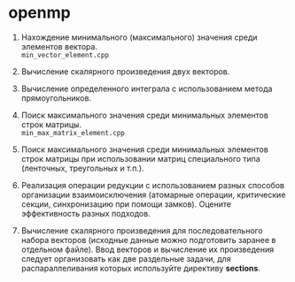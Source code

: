 # openmp

1. Нахождениe минимального (максимального) значения среди элементов вектора.\
```min_vector_element.cpp```

2. Вычисление скалярного произведения двух векторов.

3. Вычисление определенного интеграла с использованием метода прямоугольников.

4. Поиск максимального значения среди минимальных элементов строк матрицы.\
```min_max_matrix_element.cpp```

5. Поиск максимального значения среди минимальных элементов строк матрицы при использовании матриц специального типа (ленточных, треугольных и т.п.).

6.  Реализация операции редукции с использованием разных способов организации взаимоисключения (атомарные операции, критические секции, синхронизацию при помощи замков). Оцените эффективность разных подходов.

7. Вычисление скалярного произведения для последовательного набора векторов (исходные данные можно подготовить заранее в отдельном файле). Ввод векторов и вычисление их произведения следует организовать как две раздельные задачи, для распараллеливания которых используйте директиву **sections**.

